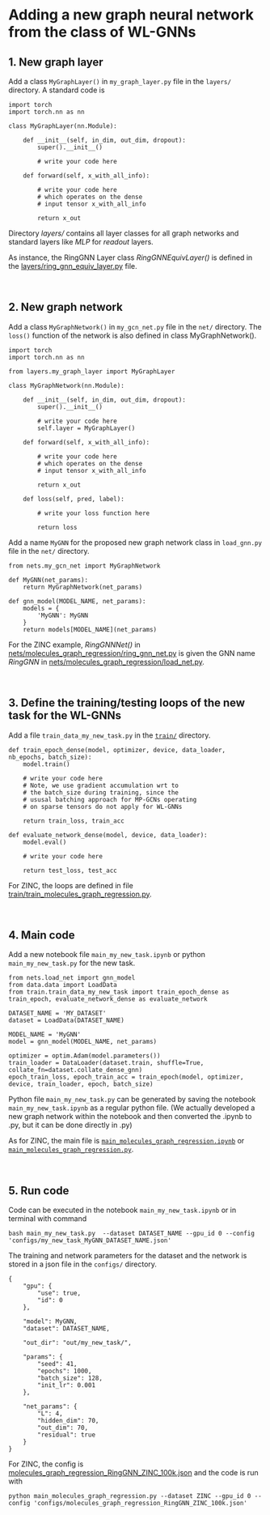 # Adding a new graph neural network from the class of WL-GNNs


## 1. New graph layer

Add a class `MyGraphLayer()` in `my_graph_layer.py` file in the `layers/` directory. A standard code is
```
import torch
import torch.nn as nn

class MyGraphLayer(nn.Module):
    
    def __init__(self, in_dim, out_dim, dropout):
        super().__init__()

        # write your code here
        
    def forward(self, x_with_all_info):
        
        # write your code here
        # which operates on the dense
        # input tensor x_with_all_info

        return x_out
```  
Directory *layers/* contains all layer classes for all graph networks and standard layers like *MLP* for *readout* layers.

As instance, the RingGNN Layer class *RingGNNEquivLayer()* is defined in the [layers/ring_gnn_equiv_layer.py](../layers/ring_gnn_equiv_layer.py) file.




<br>

## 2. New graph network

Add a class `MyGraphNetwork()` in `my_gcn_net.py` file in the `net/` directory. The `loss()` function of the network is also defined in class MyGraphNetwork().
```
import torch
import torch.nn as nn

from layers.my_graph_layer import MyGraphLayer

class MyGraphNetwork(nn.Module):
    
    def __init__(self, in_dim, out_dim, dropout):
        super().__init__()

        # write your code here
        self.layer = MyGraphLayer()
        
    def forward(self, x_with_all_info):
        
        # write your code here
        # which operates on the dense
        # input tensor x_with_all_info

        return x_out

    def loss(self, pred, label):

        # write your loss function here

        return loss
```  

Add a name `MyGNN` for the proposed new graph network class in `load_gnn.py` file in the `net/` directory. 
```
from nets.my_gcn_net import MyGraphNetwork

def MyGNN(net_params):
    return MyGraphNetwork(net_params)

def gnn_model(MODEL_NAME, net_params):
    models = {
        'MyGNN': MyGNN
    }
    return models[MODEL_NAME](net_params)
```


For the ZINC example, *RingGNNNet()* in [nets/molecules_graph_regression/ring_gnn_net.py](../nets/molecules_graph_regression/ring_gnn_net.py) is given the GNN name *RingGNN* in [nets/molecules_graph_regression/load_net.py](../nets/molecules_graph_regression/load_net.py).







<br>

## 3. Define the training/testing loops of the new task for the WL-GNNs

Add a file `train_data_my_new_task.py` in the [`train/`](../train) directory. 
```
def train_epoch_dense(model, optimizer, device, data_loader, nb_epochs, batch_size):
    model.train()

    # write your code here
    # Note, we use gradient accumulation wrt to
    # the batch_size during training, since the
    # ususal batching approach for MP-GCNs operating 
    # on sparse tensors do not apply for WL-GNNs
    
    return train_loss, train_acc

def evaluate_network_dense(model, device, data_loader):
    model.eval()

    # write your code here
        
    return test_loss, test_acc
```

For ZINC, the loops are defined in file [train/train_molecules_graph_regression.py](../train/train_molecules_graph_regression.py).



<br>

## 4. Main code

Add a new notebook file `main_my_new_task.ipynb` or python `main_my_new_task.py` for the new task. 
```
from nets.load_net import gnn_model 
from data.data import LoadData 
from train.train_data_my_new_task import train_epoch_dense as train_epoch, evaluate_network_dense as evaluate_network

DATASET_NAME = 'MY_DATASET'
dataset = LoadData(DATASET_NAME)

MODEL_NAME = 'MyGNN'
model = gnn_model(MODEL_NAME, net_params)

optimizer = optim.Adam(model.parameters())
train_loader = DataLoader(dataset.train, shuffle=True, collate_fn=dataset.collate_dense_gnn)
epoch_train_loss, epoch_train_acc = train_epoch(model, optimizer, device, train_loader, epoch, batch_size)   
```

Python file `main_my_new_task.py` can be generated by saving the notebook `main_my_new_task.ipynb` as a regular python file. (We actually  developed a new graph network within the notebook and then converted the .ipynb to .py, but it can be done directly in .py)


As for ZINC, the main file is [`main_molecules_graph_regression.ipynb`](../main_molecules_graph_regression.ipynb) or [`main_molecules_graph_regression.py`](../main_molecules_graph_regression.py).





<br>

## 5. Run code

Code can be executed in the notebook `main_my_new_task.ipynb` or in terminal with command
```
bash main_my_new_task.py  --dataset DATASET_NAME --gpu_id 0 --config 'configs/my_new_task_MyGNN_DATASET_NAME.json' 
```

The training and network parameters for the dataset and the network is stored in a json file in the `configs/` directory.
```
{
    "gpu": {
        "use": true,
        "id": 0
    },
    
    "model": MyGNN,
    "dataset": DATASET_NAME,
    
    "out_dir": "out/my_new_task/",
    
    "params": {
        "seed": 41,
        "epochs": 1000,
        "batch_size": 128,
        "init_lr": 0.001
    },
    
    "net_params": {
        "L": 4,
        "hidden_dim": 70,
        "out_dim": 70,
        "residual": true
    }
}
```

For ZINC, the config is [molecules_graph_regression_RingGNN_ZINC_100k.json](../configs/molecules_graph_regression_RingGNN_ZINC_100k.json) and the code is run with 
```
python main_molecules_graph_regression.py --dataset ZINC --gpu_id 0 --config 'configs/molecules_graph_regression_RingGNN_ZINC_100k.json'
```









<br><br><br>